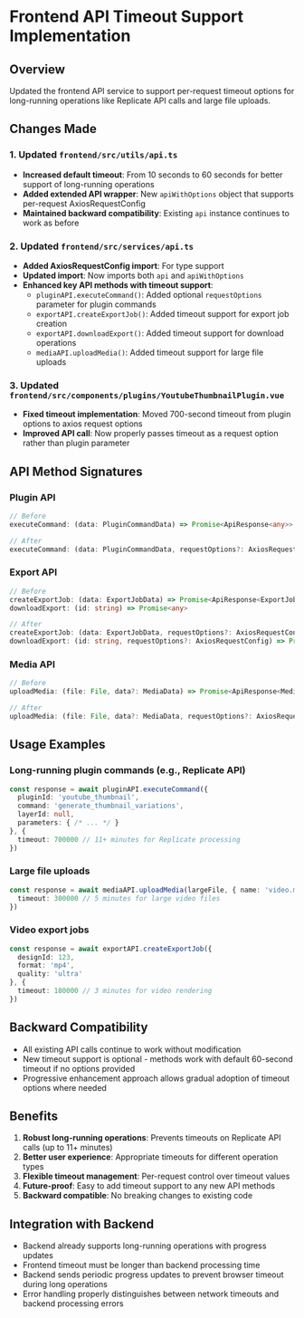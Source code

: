 # Frontend API Timeout Support Implementation

## Overview
Updated the frontend API service to support per-request timeout options for long-running operations like Replicate API calls and large file uploads.

## Changes Made

### 1. Updated `frontend/src/utils/api.ts`
- **Increased default timeout**: From 10 seconds to 60 seconds for better support of long-running operations
- **Added extended API wrapper**: New `apiWithOptions` object that supports per-request AxiosRequestConfig
- **Maintained backward compatibility**: Existing `api` instance continues to work as before

### 2. Updated `frontend/src/services/api.ts`
- **Added AxiosRequestConfig import**: For type support
- **Updated import**: Now imports both `api` and `apiWithOptions`
- **Enhanced key API methods with timeout support**:
  - `pluginAPI.executeCommand()`: Added optional `requestOptions` parameter for plugin commands
  - `exportAPI.createExportJob()`: Added timeout support for export job creation
  - `exportAPI.downloadExport()`: Added timeout support for download operations
  - `mediaAPI.uploadMedia()`: Added timeout support for large file uploads

### 3. Updated `frontend/src/components/plugins/YoutubeThumbnailPlugin.vue`
- **Fixed timeout implementation**: Moved 700-second timeout from plugin options to axios request options
- **Improved API call**: Now properly passes timeout as a request option rather than plugin parameter

## API Method Signatures

### Plugin API
```typescript
// Before
executeCommand: (data: PluginCommandData) => Promise<ApiResponse<any>>

// After  
executeCommand: (data: PluginCommandData, requestOptions?: AxiosRequestConfig) => Promise<ApiResponse<any>>
```

### Export API
```typescript
// Before
createExportJob: (data: ExportJobData) => Promise<ApiResponse<ExportJob>>
downloadExport: (id: string) => Promise<any>

// After
createExportJob: (data: ExportJobData, requestOptions?: AxiosRequestConfig) => Promise<ApiResponse<ExportJob>>
downloadExport: (id: string, requestOptions?: AxiosRequestConfig) => Promise<any>
```

### Media API
```typescript
// Before
uploadMedia: (file: File, data?: MediaData) => Promise<ApiResponse<MediaItem>>

// After
uploadMedia: (file: File, data?: MediaData, requestOptions?: AxiosRequestConfig) => Promise<ApiResponse<MediaItem>>
```

## Usage Examples

### Long-running plugin commands (e.g., Replicate API)
```typescript
const response = await pluginAPI.executeCommand({
  pluginId: 'youtube_thumbnail',
  command: 'generate_thumbnail_variations',
  layerId: null,
  parameters: { /* ... */ }
}, {
  timeout: 700000 // 11+ minutes for Replicate processing
})
```

### Large file uploads
```typescript
const response = await mediaAPI.uploadMedia(largeFile, { name: 'video.mp4' }, {
  timeout: 300000 // 5 minutes for large video files
})
```

### Video export jobs
```typescript
const response = await exportAPI.createExportJob({
  designId: 123,
  format: 'mp4',
  quality: 'ultra'
}, {
  timeout: 180000 // 3 minutes for video rendering
})
```

## Backward Compatibility
- All existing API calls continue to work without modification
- New timeout support is optional - methods work with default 60-second timeout if no options provided
- Progressive enhancement approach allows gradual adoption of timeout options where needed

## Benefits
1. **Robust long-running operations**: Prevents timeouts on Replicate API calls (up to 11+ minutes)
2. **Better user experience**: Appropriate timeouts for different operation types
3. **Flexible timeout management**: Per-request control over timeout values
4. **Future-proof**: Easy to add timeout support to any new API methods
5. **Backward compatible**: No breaking changes to existing code

## Integration with Backend
- Backend already supports long-running operations with progress updates
- Frontend timeout must be longer than backend processing time
- Backend sends periodic progress updates to prevent browser timeout during long operations
- Error handling properly distinguishes between network timeouts and backend processing errors
